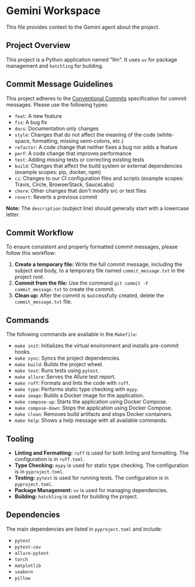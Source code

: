# Gemini Workspace

This file provides context to the Gemini agent about the project.

## Project Overview

This project is a Python application named "llm". It uses `uv` for package management and `hatchling` for building.

## Commit Message Guidelines

This project adheres to the [Conventional Commits](https://www.conventionalcommits.org/en/v1.0.0/) specification for commit messages. Please use the following types:

- `feat`: A new feature
- `fix`: A bug fix
- `docs`: Documentation only changes
- `style`: Changes that do not affect the meaning of the code (white-space, formatting, missing semi-colons, etc.)
- `refactor`: A code change that neither fixes a bug nor adds a feature
- `perf`: A code change that improves performance
- `test`: Adding missing tests or correcting existing tests
- `build`: Changes that affect the build system or external dependencies (example scopes: pip, docker, npm)
- `ci`: Changes to our CI configuration files and scripts (example scopes: Travis, Circle, BrowserStack, SauceLabs)
- `chore`: Other changes that don't modify src or test files
- `revert`: Reverts a previous commit

**Note:** The `description` (subject line) should generally start with a lowercase letter.

## Commit Workflow

To ensure consistent and properly formatted commit messages, please follow this workflow:

1. **Create a temporary file:** Write the full commit message, including the subject and body, to a temporary file named `commit_message.txt` in the project root.
2. **Commit from the file:** Use the command `git commit -F commit_message.txt` to create the commit.
3. **Clean up:** After the commit is successfully created, delete the `commit_message.txt` file.

## Commands

The following commands are available in the `Makefile`:

- `make init`: Initializes the virtual environment and installs pre-commit hooks.
- `make sync`: Syncs the project dependencies.
- `make build`: Builds the project wheel.
- `make test`: Runs tests using `pytest`.
- `make allure`: Serves the Allure test report.
- `make ruff`: Formats and lints the code with `ruff`.
- `make type`: Performs static type checking with `mypy`.
- `make image`: Builds a Docker image for the application.
- `make compose-up`: Starts the application using Docker Compose.
- `make compose-down`: Stops the application using Docker Compose.
- `make clean`: Removes build artifacts and stops Docker containers.
- `make help`: Shows a help message with all available commands.

## Tooling

- **Linting and Formatting:** `ruff` is used for both linting and formatting. The configuration is in `ruff.toml`.
- **Type Checking:** `mypy` is used for static type checking. The configuration is in `pyproject.toml`.
- **Testing:** `pytest` is used for running tests. The configuration is in `pyproject.toml`.
- **Package Management:** `uv` is used for managing dependencies.
- **Building:** `hatchling` is used for building the project.

## Dependencies

The main dependencies are listed in `pyproject.toml` and include:

- `pytest`
- `pytest-cov`
- `allure-pytest`
- `torch`
- `matplotlib`
- `seaborn`
- `pillow`
